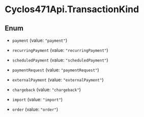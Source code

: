 # Cyclos471Api.TransactionKind

## Enum


* `payment` (value: `"payment"`)

* `recurringPayment` (value: `"recurringPayment"`)

* `scheduledPayment` (value: `"scheduledPayment"`)

* `paymentRequest` (value: `"paymentRequest"`)

* `externalPayment` (value: `"externalPayment"`)

* `chargeback` (value: `"chargeback"`)

* `import` (value: `"import"`)

* `order` (value: `"order"`)


